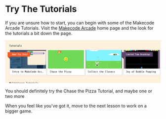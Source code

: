 
# Try The Tutorials

If you are unsure how to start, you can begin with some of the Makecode Arcade Tutorials. Visit the [Makecode Arcade](https://arcade.makecode.com/)
home page and the look for the tutorials a bit down the page. 

<div class="centered-image"><img src="./tutorials.png" width="600px"></div>

You should definitely try the Chase the Pizza Tutorial, and maybe one or two more

When you feel like you've got it, move to the next lesson to work on a bigger game.  
